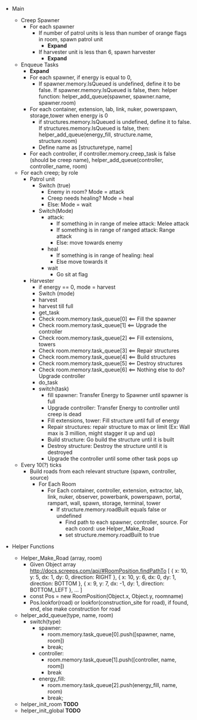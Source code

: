 - Main
  - Creep Spawner
    - For each spawner
      - If number of patrol units is less than number of orange flags in room, spawn patrol unit
        - **Expand**
      - If harvester unit is less than 6, spawn harvester
        - **Expand**
  - Enqueue Tasks
    - **Expand**
    - For each spawner, if energy is equal to 0,
      - If spawner.memory.IsQueued is undefined, define it to be false. If spawner.memory.IsQueued is false, then: helper function: helper_add_queue(spawner, spawner.name, spawner.room)
    - For each container, extension, lab, link, nuker, powerspawn, storage,tower when energy is 0
      - if structures.memory.IsQueued is undefined, define it to false. If structures.memory.IsQueued is false, then: helper_add_queue(energy_fill, structure.name, structure.room)
      - Define name as [structuretype, name]
    - For each controller, if controller.memory.creep_task is false (should be creep name), helper_add_queue(controller, controller_name, room)
  - For each creep; by role
    - Patrol unit
      - Switch (true)
        - Enemy in room? Mode = attack
        - Creep needs healing? Mode = heal
        - Else: Mode = wait
      - Switch(Mode)
        - attack:
          - If something in in range of melee attack: Melee attack
          - If something is in range of ranged attack: Range attack
          - Else: move towards enemy
        - heal
          - If something is in range of healing: heal
          - Else move towards it
        - wait
          - Go sit at flag
    - Harvester
      - if energy == 0, mode = harvest
      - Switch (mode)
       - harvest
        - harvest till full
       - get_task
        - Check room.memory.task_queue[0] <== Fill the spawner
        - Check room.memory.task_queue[1] <== Upgrade the controller
        - Check room.memory.task_queue[2] <== Fill extensions, towers
        - Check room.memory.task_queue[3] <== Repair structures
        - Check room.memory.task_queue[4] <== Build structures
        - Check room.memory.task_queue[5] <== Destroy structures
        - Check room.memory.task_queue[6] <== Nothing else to do? Upgrade controller
       - do_task
        - switch(task)
          - fill spawner: Transfer Energy to Spawner until spawner is full
          - Upgrade controller: Transfer Energy to controller until creep is dead
          - Fill extensions, tower: Fill structure until full of energy
          - Repair structures: repair structure to max or limit (Ex: Wall max is 3 million, might stagger it up and up)
          - Build structure: Go build the structure until it is built
          - Destroy structure: Destroy the structure until it is destroyed
          - Upgrade the controller until some other task pops up
  - Every 10(?) ticks
    - Build roads from each relevant structure (spawn, controller, source)
      - For Each Room
        - For Each container, controller, extension, extractor, lab, link, nuker, observer, powerbank, powerspawn, portal, rampart, wall, spawn, storage, terminal, tower
          - If structure.memory.roadBuilt equals false or undefined
            - Find path to each spawner, controller, source. For each coord: use Helper_Make_Road
            - set structure.memory.roadBuilt to true


- Helper Functions
  - Helper_Make_Road (array, room)
    - Given Object array http://docs.screeps.com/api/#RoomPosition.findPathTo
          [
            { x: 10, y: 5, dx: 1,  dy: 0, direction: RIGHT },
            { x: 10, y: 6, dx: 0,  dy: 1, direction: BOTTOM },
            { x: 9,  y: 7, dx: -1, dy: 1, direction: BOTTOM_LEFT },
            ...
          ]
    - const Pos = new RoomPosition(Object.x, Object.y, roomname)
    - Pos.lookfor(road) or lookfor(construction_site for road), if found, end, else make construction for road
  - helper_add_queue(type, name, room)
    - switch(type)
      - spawner:
        - room.memory.task_queue[0].push([spawner, name, room])
        - break;
      - controller:
        - room.memory.task_queue[1].push([controller, name, room])
         - break
      - energy_fill:
        - room.memory.task_queue[2].push(energy_fill, name, room)
        - break;
  - helper_init_room **TODO**
  - helper_init_global **TODO**
